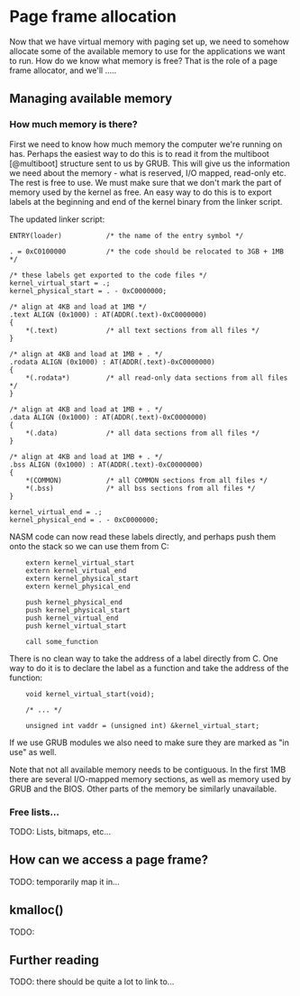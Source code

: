 # Page frame allocation

Now that we have virtual memory with paging set up, we need to somehow allocate
some of the available memory to use for the applications we want to run. How do
we know what memory is free? That is the role of a page frame allocator, and
we'll .....

## Managing available memory

### How much memory is there?

First we need to know how much memory the computer we're running on has.
Perhaps the easiest way to do this is to read it from the multiboot [@multiboot]
structure sent to us by GRUB. This will give us the information we need about
the memory - what is reserved, I/O mapped, read-only etc. The rest is free to
use. We must make sure that we don't mark the part of memory used by the kernel
as free. An easy way to do this is to export labels at the beginning and end of
the kernel binary from the linker script.

The updated linker script:

    ENTRY(loader)           /* the name of the entry symbol */

    . = 0xC0100000          /* the code should be relocated to 3GB + 1MB */

    /* these labels get exported to the code files */
    kernel_virtual_start = .;
    kernel_physical_start = . - 0xC0000000;

    /* align at 4KB and load at 1MB */
    .text ALIGN (0x1000) : AT(ADDR(.text)-0xC0000000)
    {
        *(.text)            /* all text sections from all files */
    }

    /* align at 4KB and load at 1MB + . */
    .rodata ALIGN (0x1000) : AT(ADDR(.text)-0xC0000000)
    {
        *(.rodata*)         /* all read-only data sections from all files */
    }

    /* align at 4KB and load at 1MB + . */
    .data ALIGN (0x1000) : AT(ADDR(.text)-0xC0000000)
    {
        *(.data)            /* all data sections from all files */
    }

    /* align at 4KB and load at 1MB + . */
    .bss ALIGN (0x1000) : AT(ADDR(.text)-0xC0000000)
    {
        *(COMMON)           /* all COMMON sections from all files */
        *(.bss)             /* all bss sections from all files */
    }

    kernel_virtual_end = .;
    kernel_physical_end = . - 0xC0000000;

NASM code can now read these labels directly, and perhaps push them onto the
stack so we can use them from C:

~~~ {.nasm}
    extern kernel_virtual_start
    extern kernel_virtual_end
    extern kernel_physical_start
    extern kernel_physical_end

    push kernel_physical_end
    push kernel_physical_start
    push kernel_virtual_end
    push kernel_virtual_start

    call some_function
~~~

There is no clean way to take the address of a label directly from C. One way
to do it is to declare the label as a function and take the address of the
function:

~~~ {.c}
    void kernel_virtual_start(void);

    /* ... */

    unsigned int vaddr = (unsigned int) &kernel_virtual_start;
~~~

If we use GRUB modules we also need to make sure they are marked as "in use" as
well.

Note that not all available memory needs to be contiguous. In the first 1MB
there are several I/O-mapped memory sections, as well as memory used by GRUB
and the BIOS. Other parts of the memory be similarly unavailable.

### Free lists...

TODO:
Lists, bitmaps, etc...

## How can we access a page frame?

TODO: temporarily map it in...

## kmalloc()

TODO: 

## Further reading

TODO: there should be quite a lot to link to...
